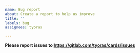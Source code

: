 ```yaml
---
name: Bug report
about: Create a report to help us improve
title: ''
labels: bug
assignees: tyoras

---
```


**Please report issues to https://gitlab.com/tyoras/cards/issues**
